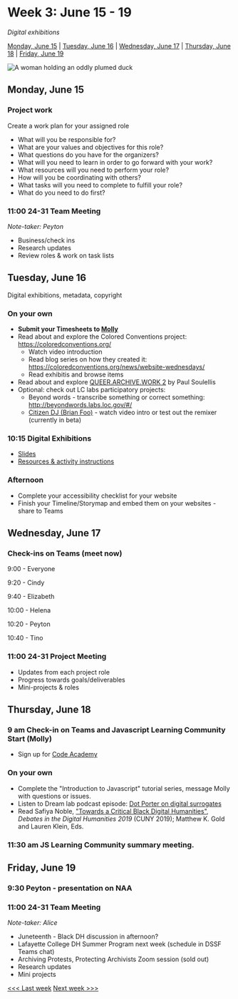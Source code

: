 # Week 3: June 15 - 19

*Digital exhibitions*

[Monday, June 15](#monday-june-15) | [Tuesday, June 16](#tuesday-june-16) | [Wednesday, June 17](#wednesday-june-17) | [Thursday, June 18](#thursday-june-18) | [Friday, June 19](#friday-june-19)


![A woman holding an oddly plumed duck](https://tile.loc.gov/storage-services/service/pnp/ppmsca/40900/40935r.jpg)


## Monday, June 15

### Project work

Create a work plan for your assigned role
- What will you be responsible for?
- What are your values and objectives for this role?
- What questions do you have for the organizers?
- What will you need to learn in order to go forward with your work?
- What resources will you need to perform your role?
- How will you be coordinating with others?
- What tasks will you need to complete to fulfill your role?
- What do you need to do first?

### 11:00 24-31 Team Meeting

*Note-taker: Peyton*

- Business/check ins
- Research updates
- Review roles & work on task lists

## Tuesday, June 16
Digital exhibitions, metadata, copyright

### On your own
- **Submit your Timesheets to [Molly](mailto:mkuchler@brynmawr.edu)**
- Read about and explore the Colored Conventions project: https://coloredconventions.org/
  - Watch video introduction
  - Read blog series on how they created it: https://coloredconventions.org/news/website-wednesdays/
  - Read exhibitis and browse items
- Read about and explore [QUEER.ARCHIVE.WORK 2](http://blog.archive.org/2019/01/25/queer-archive-work-2-1923-internet-archive-edition/) by Paul Soulellis
- Optional: check out LC labs participatory projects:
  - Beyond words - transcribe something or correct something: http://beyondwords.labs.loc.gov/#/
  - [Citizen DJ (Brian Foo)](https://citizen-dj.labs.loc.gov/) - watch video intro or test out the remixer (currently in beta)

### 10:15 Digital Exhibitions

- [Slides](https://docs.google.com/presentation/d/1kFuoObGbrydmmgLBG68V5rordGR7FbdhrFQeKrAVVnw/edit?usp=sharing)
- [Resources & activity instructions](../lessons/exhibits-1.md)

### Afternoon
- Complete your accessibility checklist for your website
- Finish your Timeline/Storymap and embed them on your websites - share to Teams

## Wednesday, June 17

### Check-ins on Teams (meet now)

9:00 - Everyone

9:20 - Cindy

9:40 - Elizabeth

10:00 - Helena

10:20 - Peyton

10:40 - Tino

### 11:00 24-31 Project Meeting
- Updates from each project role
- Progress towards goals/deliverables
- Mini-projects & roles

## Thursday, June 18

### 9 am Check-in on Teams and Javascript Learning Community Start (Molly)
- Sign up for [Code Academy](https://www.codecademy.com/catalog/language/javascript)

### On your own
- Complete the "Introduction to Javascript" tutorial series, message Molly with questions or issues.
- Listen to Dream lab podcast episode: [Dot Porter on digital surrogates](https://soundcloud.com/price-lab)
- Read Safiya Noble, ["Towards a Critical Black Digital Humanities"](https://dhdebates.gc.cuny.edu/read/untitled-f2acf72c-a469-49d8-be35-67f9ac1e3a60/section/5aafe7fe-db7e-4ec1-935f-09d8028a2687#ch02), *Debates in the Digital Humanities 2019* (CUNY 2019); Matthew K. Gold and Lauren Klein, Eds.


### 11:30 am JS Learning Community summary meeting.

## Friday, June 19

### 9:30 Peyton - presentation on NAA

### 11:00 24-31 Team Meeting
*Note-taker: Alice*
- Juneteenth - Black DH discussion in afternoon?
- Lafayette College DH Summer Program next week (schedule in DSSF Teams chat)
- Archiving Protests, Protecting Archivists Zoom session (sold out)
- Research updates
- Mini projects

<!--
## Priorities
- [ ] Read Kim Gallon's ["Making a Case for the Black Digital Humanities"](https://dhdebates.gc.cuny.edu/read/untitled/section/fa10e2e1-0c3d-4519-a958-d823aac989eb)
-->

[<<< Last week](/2-webdev.md) [Next week >>>](/4-data.md)
